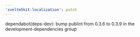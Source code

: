 ```yaml
---
'svelte5kit-localization': patch
---
```


dependabot(deps-dev): bump publint from 0.3.6 to 0.3.9 in the development-dependencies group
